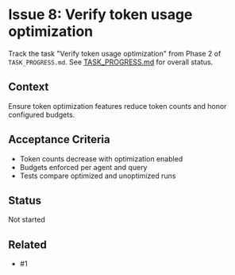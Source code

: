 # Issue 8: Verify token usage optimization

Track the task "Verify token usage optimization" from Phase 2 of `TASK_PROGRESS.md`.
See [TASK_PROGRESS.md](../TASK_PROGRESS.md) for overall status.

## Context
Ensure token optimization features reduce token counts and honor
configured budgets.

## Acceptance Criteria
- Token counts decrease with optimization enabled
- Budgets enforced per agent and query
- Tests compare optimized and unoptimized runs

## Status
Not started

## Related
- #1
